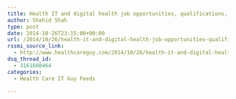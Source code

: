 ```yaml
---
title: Health IT and digital health job opportunities, qualifications, and certification benefits
author: Shahid Shah
type: post
date: 2014-10-26T23:15:00+00:00
url: /2014/10/26/health-it-and-digital-health-job-opportunities-qualifications-and-certification-benefits/
rssmi_source_link:
  - http://www.healthcareguy.com/2014/10/26/health-it-and-digital-health-job-opportunities-qualifications-and-certification-benefits/
dsq_thread_id:
  - 3161608464
categories:
  - Health Care IT Guy Feeds

---
```

